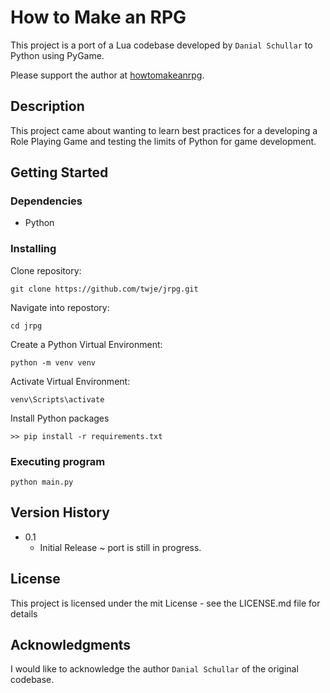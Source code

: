 # How to Make an RPG

This project is a port of a Lua codebase developed by `Danial Schullar` to Python using PyGame.

Please support the author at [howtomakeanrpg](https://howtomakeanrpg.com/).

## Description

This project came about wanting to learn best practices for a developing a Role Playing Game and testing the limits of Python for game development.

## Getting Started

### Dependencies

* Python

### Installing

Clone repository:
```
git clone https://github.com/twje/jrpg.git
```

Navigate into repostory:
```
cd jrpg
```

Create a Python Virtual Environment:
```
python -m venv venv
```

Activate Virtual Environment:
```
venv\Scripts\activate
```

Install Python packages
```
>> pip install -r requirements.txt
```

### Executing program

```
python main.py
```

## Version History

* 0.1
    * Initial Release ~ port is still in progress.

## License

This project is licensed under the mit License - see the LICENSE.md file for details

## Acknowledgments

I would like to acknowledge the author `Danial Schullar` of the original codebase.